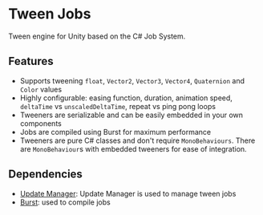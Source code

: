 # Tween Jobs
Tween engine for Unity based on the C# Job System.


## Features
- Supports tweening `float`, `Vector2`, `Vector3`, `Vector4`, `Quaternion` and `Color` values
- Highly configurable: easing function, duration, animation speed, `deltaTime` vs `unscaledDeltaTime`, repeat vs ping pong loops
- Tweeners are serializable and can be easily embedded in your own components
- Jobs are compiled using Burst for maximum performance
- Tweeners are pure C# classes and don't require `MonoBehaviours`.
  There are `MonoBehaviour`s with embedded tweeners for ease of integration.


## Dependencies
- [Update Manager](https://github.com/gilzoide/unity-update-manager): Update Manager is used to manage tween jobs
- [Burst](https://docs.unity3d.com/Packages/com.unity.burst@1.8/manual/index.html): used to compile jobs